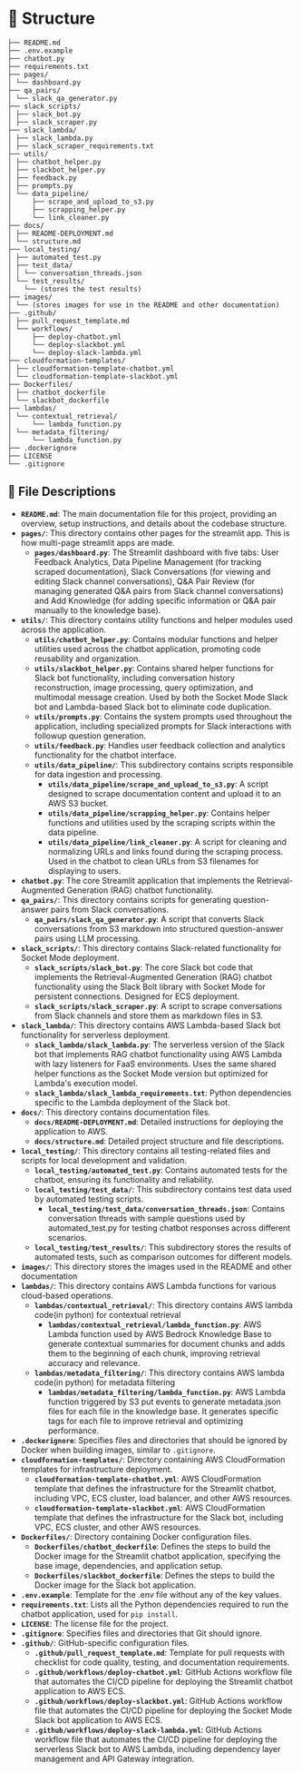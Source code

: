 # 📂 Structure

```
├── README.md
├── .env.example
├── chatbot.py
├── requirements.txt
├── pages/
│ └── dashboard.py
├── qa_pairs/
│ └── slack_qa_generator.py
├── slack_scripts/
│ ├── slack_bot.py
│ ├── slack_scraper.py
├── slack_lambda/
│ ├── slack_lambda.py
│ ├── slack_scraper_requirements.txt
├── utils/
│ ├── chatbot_helper.py
│ ├── slackbot_helper.py
│ ├── feedback.py
│ ├── prompts.py
│ └── data_pipeline/
│     ├── scrape_and_upload_to_s3.py
│     ├── scrapping_helper.py
│     └── link_cleaner.py
├── docs/
│ ├── README-DEPLOYMENT.md
│ └── structure.md
├── local_testing/
│ ├── automated_test.py
│ ├── test_data/
│ │ └── conversation_threads.json
│ └── test_results/
│   └── (stores the test results)
├── images/
│ └── (stores images for use in the README and other documentation)
├── .github/
│ ├── pull_request_template.md
│ └── workflows/
│     ├── deploy-chatbot.yml
│     └── deploy-slackbot.yml
│     └── deploy-slack-lambda.yml
├── cloudformation-templates/
│ ├── cloudformation-template-chatbot.yml
│ └── cloudformation-template-slackbot.yml
├── Dockerfiles/
│ ├── chatbot_dockerfile
│ └── slackbot_dockerfile
├── lambdas/
│ └── contextual_retrieval/
│     └── lambda_function.py
│ └── metadata_filtering/
│     └── lambda_function.py
├── .dockerignore
├── LICENSE
└── .gitignore
```

## 📄 File Descriptions

- **`README.md`**: The main documentation file for this project, providing an overview, setup instructions, and details about the codebase structure.
- **`pages/`**: This directory contains other pages for the streamlit app. This is how multi-page streamlit apps are made.
  - **`pages/dashboard.py`**: The Streamlit dashboard with five tabs: User Feedback Analytics, Data Pipeline Management (for tracking scraped documentation), Slack Conversations (for viewing and editing Slack channel conversations), Q&A Pair Review (for managing generated Q&A pairs from Slack channel conversations) and Add Knowledge (for adding specific information or Q&A pair manually to the knowledge base).
- **`utils/`**: This directory contains utility functions and helper modules used across the application.
  - **`utils/chatbot_helper.py`**: Contains modular functions and helper utilities used across the chatbot application, promoting code reusability and organization.
  - **`utils/slackbot_helper.py`**: Contains shared helper functions for Slack bot functionality, including conversation history reconstruction, image processing, query optimization, and multimodal message creation. Used by both the Socket Mode Slack bot and Lambda-based Slack bot to eliminate code duplication.
  - **`utils/prompts.py`**: Contains the system prompts used throughout the application, including specialized prompts for Slack interactions with followup question generation.
  - **`utils/feedback.py`**: Handles user feedback collection and analytics functionality for the chatbot interface.
  - **`utils/data_pipeline/`**: This subdirectory contains scripts responsible for data ingestion and processing.
    - **`utils/data_pipeline/scrape_and_upload_to_s3.py`**: A script designed to scrape documentation content and upload it to an AWS S3 bucket.
    - **`utils/data_pipeline/scrapping_helper.py`**: Contains helper functions and utilities used by the scraping scripts within the data pipeline.
    - **`utils/data_pipeline/link_cleaner.py`**: A script for cleaning and normalizing URLs and links found during the scraping process. Used in the chatbot to clean URLs from S3 filenames for displaying to users.
- **`chatbot.py`**: The core Streamlit application that implements the Retrieval-Augmented Generation (RAG) chatbot functionality.
- **`qa_pairs/`**: This directory contains scripts for generating question-answer pairs from Slack conversations.
  - **`qa_pairs/slack_qa_generator.py`**: A script that converts Slack conversations from S3 markdown into structured question-answer pairs using LLM processing.
- **`slack_scripts/`**: This directory contains Slack-related functionality for Socket Mode deployment.
  - **`slack_scripts/slack_bot.py`**: The core Slack bot code that implements the Retrieval-Augmented Generation (RAG) chatbot functionality using the Slack Bolt library with Socket Mode for persistent connections. Designed for ECS deployment.
  - **`slack_scripts/slack_scraper.py`**: A script to scrape conversations from Slack channels and store them as markdown files in S3.
- **`slack_lambda/`**: This directory contains AWS Lambda-based Slack bot functionality for serverless deployment.
  - **`slack_lambda/slack_lambda.py`**: The serverless version of the Slack bot that implements RAG chatbot functionality using AWS Lambda with lazy listeners for FaaS environments. Uses the same shared helper functions as the Socket Mode version but optimized for Lambda's execution model.
  - **`slack_lambda/slack_lambda_requirements.txt`**: Python dependencies specific to the Lambda deployment of the Slack bot.
- **`docs/`**: This directory contains documentation files.
  - **`docs/README-DEPLOYMENT.md`**: Detailed instructions for deploying the application to AWS.
  - **`docs/structure.md`**: Detailed project structure and file descriptions.
- **`local_testing/`**: This directory contains all testing-related files and scripts for local development and validation.
  - **`local_testing/automated_test.py`**: Contains automated tests for the chatbot, ensuring its functionality and reliability.
  - **`local_testing/test_data/`**: This subdirectory contains test data used by automated testing scripts.
    - **`local_testing/test_data/conversation_threads.json`**: Contains conversation threads with sample questions used by automated_test.py for testing chatbot responses across different scenarios.
  - **`local_testing/test_results/`**: This subdirectory stores the results of automated tests, such as comparison outcomes for different models.
- **`images/`**: This directory stores the images used in the README and other documentation
- **`lambdas/`**: This directory contains AWS Lambda functions for various cloud-based operations.
  - **`lambdas/contextual_retrieval/`**: This directory contains AWS lambda code(in python) for contextual retrieval
    - **`lambdas/contextual_retrieval/lambda_function.py`**: AWS Lambda function used by AWS Bedrock Knowledge Base to generate contextual summaries for document chunks and adds them to the beginning of each chunk, improving retrieval accuracy and relevance.
  - **`lambdas/metadata_filtering/`**: This directory contains AWS lambda code(in python) for metadata filtering
    - **`lambdas/metadata_filtering/lambda_function.py`**: AWS Lambda function triggered by S3 put events to generate metadata.json files for each file in the knowledge base. It generates specific tags for each file to improve retrieval and optimizing performance.
- **`.dockerignore`**: Specifies files and directories that should be ignored by Docker when building images, similar to `.gitignore`.
- **`cloudformation-templates/`**: Directory containing AWS CloudFormation templates for infrastructure deployment.
  - **`cloudformation-template-chatbot.yml`**: AWS CloudFormation template that defines the infrastructure for the Streamlit chatbot, including VPC, ECS cluster, load balancer, and other AWS resources.
  - **`cloudformation-template-slackbot.yml`**: AWS CloudFormation template that defines the infrastructure for the Slack bot, including VPC, ECS cluster, and other AWS resources.
- **`Dockerfiles/`**: Directory containing Docker configuration files.
  - **`Dockerfiles/chatbot_dockerfile`**: Defines the steps to build the Docker image for the Streamlit chatbot application, specifying the base image, dependencies, and application setup.
  - **`Dockerfiles/slackbot_dockerfile`**: Defines the steps to build the Docker image for the Slack bot application.
- **`.env.example`**: Template for the .env file without any of the key values.
- **`requirements.txt`**: Lists all the Python dependencies required to run the chatbot application, used for `pip install`.
- **`LICENSE`**: The license file for the project.
- **`.gitignore`**: Specifies files and directories that Git should ignore.
- **`.github/`**: GitHub-specific configuration files.
  - **`.github/pull_request_template.md`**: Template for pull requests with checklist for code quality, testing, and documentation requirements.
  - **`.github/workflows/deploy-chatbot.yml`**: GitHub Actions workflow file that automates the CI/CD pipeline for deploying the Streamlit chatbot application to AWS ECS.
  - **`.github/workflows/deploy-slackbot.yml`**: GitHub Actions workflow file that automates the CI/CD pipeline for deploying the Socket Mode Slack bot application to AWS ECS.
  - **`.github/workflows/deploy-slack-lambda.yml`**: GitHub Actions workflow file that automates the CI/CD pipeline for deploying the serverless Slack bot to AWS Lambda, including dependency layer management and API Gateway integration.
